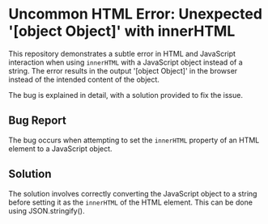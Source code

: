 # Uncommon HTML Error: Unexpected '[object Object]' with innerHTML

This repository demonstrates a subtle error in HTML and JavaScript interaction when using `innerHTML` with a JavaScript object instead of a string.  The error results in the output '[object Object]' in the browser instead of the intended content of the object.

The bug is explained in detail, with a solution provided to fix the issue.

## Bug Report

The bug occurs when attempting to set the `innerHTML` property of an HTML element to a JavaScript object.

## Solution

The solution involves correctly converting the JavaScript object to a string before setting it as the `innerHTML` of the HTML element.  This can be done using JSON.stringify().